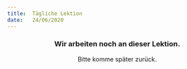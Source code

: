 ```yaml
---
title:  Tägliche Lektion
date:   24/06/2020
---
```


### <center>Wir arbeiten noch an dieser Lektion.</center>
<center>Bitte komme später zurück.</center>